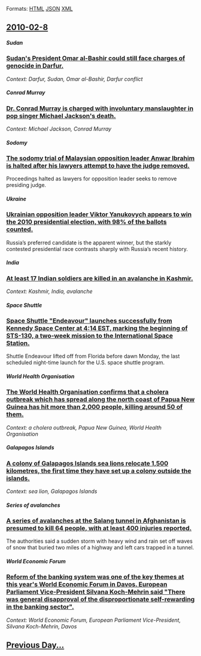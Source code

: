 
Formats: [HTML](2010/02/8/index.html)  [JSON](2010/02/8/index.json)  [XML](2010/02/8/index.xml)  

## [2010-02-8](/news/2010/02/8/index.md)

##### Sudan
### [Sudan's President Omar al-Bashir could still face charges of genocide in Darfur. ](/news/2010/02/8/sudan-s-president-omar-al-bashir-could-still-face-charges-of-genocide-in-darfur.md)
_Context: Darfur, Sudan, Omar al-Bashir, Darfur conflict_

##### Conrad Murray
### [Dr. Conrad Murray is charged with involuntary manslaughter in pop singer Michael Jackson's death.](/news/2010/02/8/dr-conrad-murray-is-charged-with-involuntary-manslaughter-in-pop-singer-michael-jackson-s-death.md)
_Context: Michael Jackson, Conrad Murray_

##### Sodomy
### [The sodomy trial of Malaysian opposition leader Anwar Ibrahim is halted after his lawyers attempt to have the judge removed. ](/news/2010/02/8/the-sodomy-trial-of-malaysian-opposition-leader-anwar-ibrahim-is-halted-after-his-lawyers-attempt-to-have-the-judge-removed.md)
Proceedings halted as lawyers for opposition leader seeks to remove presiding judge.

##### Ukraine
### [Ukrainian opposition leader Viktor Yanukovych appears to win the 2010 presidential election, with 98% of the ballots counted. ](/news/2010/02/8/ukrainian-opposition-leader-viktor-yanukovych-appears-to-win-the-2010-presidential-election-with-98-of-the-ballots-counted.md)
Russia’s preferred candidate is the apparent winner, but the starkly contested presidential race contrasts sharply with Russia’s recent history.

##### India
### [At least 17 Indian soldiers are killed in an avalanche in Kashmir. ](/news/2010/02/8/at-least-17-indian-soldiers-are-killed-in-an-avalanche-in-kashmir.md)
_Context: Kashmir, India, avalanche_

##### Space Shuttle
### [Space Shuttle "Endeavour" launches successfully from Kennedy Space Center at 4:14 EST, marking the beginning of STS-130, a two-week mission to the International Space Station. ](/news/2010/02/8/space-shuttle-endeavour-launches-successfully-from-kennedy-space-center-at-4-14-est-marking-the-beginning-of-sts-130-a-two-week-mission.md)
Shuttle Endeavour lifted off from Florida before dawn Monday, the last scheduled night-time launch for the U.S. space shuttle program.

##### World Health Organisation
### [The World Health Organisation confirms that a cholera outbreak which has spread along the north coast of Papua New Guinea has hit more than 2,000 people, killing around 50 of them. ](/news/2010/02/8/the-world-health-organisation-confirms-that-a-cholera-outbreak-which-has-spread-along-the-north-coast-of-papua-new-guinea-has-hit-more-than.md)
_Context: a cholera outbreak, Papua New Guinea, World Health Organisation_

##### Galapagos Islands
### [A colony of Galapagos Islands sea lions relocate 1,500 kilometres, the first time they have set up a colony outside the islands. ](/news/2010/02/8/a-colony-of-galapagos-islands-sea-lions-relocate-1-500-kilometres-the-first-time-they-have-set-up-a-colony-outside-the-islands.md)
_Context: sea lion, Galapagos Islands_

##### Series of avalanches
### [A series of avalanches at the Salang tunnel in Afghanistan is presumed to kill 64 people, with at least 400 injuries reported. ](/news/2010/02/8/a-series-of-avalanches-at-the-salang-tunnel-in-afghanistan-is-presumed-to-kill-64-people-with-at-least-400-injuries-reported.md)
The authorities said a sudden storm with heavy wind and rain set off waves of snow that buried two miles of a highway and left cars trapped in a tunnel.

##### World Economic Forum
### [Reform of the banking system was one of the key themes at this year's World Economic Forum in Davos. European Parliament Vice-President Silvana Koch-Mehrin said "There was general disapproval of the disproportionate self-rewarding in the banking sector". ](/news/2010/02/8/reform-of-the-banking-system-was-one-of-the-key-themes-at-this-yearas-world-economic-forum-in-davos-european-parliament-vice-president-si.md)
_Context: World Economic Forum, European Parliament Vice-President, Silvana Koch-Mehrin, Davos_

## [Previous Day...](/news/2010/02/7/index.md)

